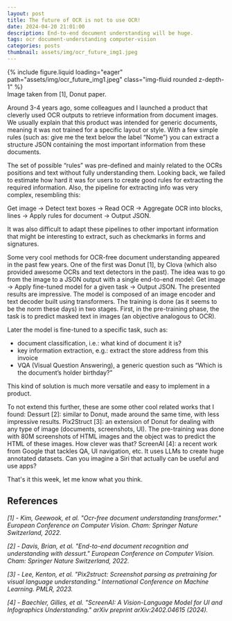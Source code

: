 ```yaml
---
layout: post
title: The future of OCR is not to use OCR!
date: 2024-04-20 21:01:00
description: End-to-end document understanding will be huge.
tags: ocr document-understanding computer-vision
categories: posts
thumbnail: assets/img/ocr_future_img1.jpeg
---
```



<div class="row mt-3">
    <div class="col-sm mt-3 mt-md-0">
        {% include figure.liquid loading="eager" path="assets/img/ocr_future_img1.jpeg" class="img-fluid rounded z-depth-1" %}
    </div>
</div>
<div class="caption">
    Image taken from [1], Donut paper.
</div>

Around 3-4 years ago, some colleagues and I launched a product that cleverly used OCR outputs to retrieve information from document images. We usually explain that this product was intended for generic documents, meaning it was not trained for a specific layout or style. With a few simple rules (such as: give me the text below the label “Nome”) you can extract a structure JSON containing the most important information from these documents.

The set of possible “rules” was pre-defined and mainly related to the OCRs positions and text without fully understanding them. Looking back, we failed to estimate how hard it was for users to create good rules for extracting the required information. Also, the pipeline for extracting info was very complex, resembling this:

Get image -> Detect text boxes -> Read OCR -> Aggregate OCR into blocks, lines -> Apply rules for document -> Output JSON.

It was also difficult to adapt these pipelines to other important information that might be interesting to extract, such as checkmarks in forms and signatures.

Some very cool methods for OCR-free document understanding appeared in the past few years. One of the first was Donut [1], by Clova (which also provided awesome OCRs and text detectors in the past). The idea was to go from the image to a JSON output with a single end-to-end model:
Get image -> Apply fine-tuned model for a given task -> Output JSON.
The presented results are impressive. The model is composed of an image encoder and text decoder built using transformers. The training is done (as it seems to be the norm these days) in two stages. First, in the pre-training phase, the task is to predict masked text in images (an objective analogous to OCR). 

Later the model is fine-tuned to a specific task, such as:
- document classification, i.e.: what kind of document it is?
- key information extraction, e.g.: extract the store address from this invoice
- VQA (Visual Question Answering), a generic question such as “Which is the document’s holder birthday?”

This kind of solution is much more versatile and easy to implement in a product.

To not extend this further, these are some other cool related works that I found:
Dessurt [2]: similar to Donut, made around the same time, with less impressive results.
Pix2Struct [3]: an extension of Donut for dealing with any type of image (documents, screenshots, UI). The pre-training was done with 80M screenshots of HTML images and the object was to predict the HTML of these images. How clever was that?
ScreenAI [4]: a recent work from Google that tackles QA, UI navigation, etc. It uses LLMs to create huge annotated datasets. Can you imagine a Siri that actually can be useful and use apps?

That's it this week, let me know what you think.

## References

_[1] - Kim, Geewook, et al. "Ocr-free document understanding transformer." European Conference on Computer Vision. Cham: Springer Nature Switzerland, 2022._

_[2] - Davis, Brian, et al. "End-to-end document recognition and understanding with dessurt." European Conference on Computer Vision. Cham: Springer Nature Switzerland, 2022._

_[3] - Lee, Kenton, et al. "Pix2struct: Screenshot parsing as pretraining for visual language understanding." International Conference on Machine Learning. PMLR, 2023._

_[4] - Baechler, Gilles, et al. "ScreenAI: A Vision-Language Model for UI and Infographics Understanding." arXiv preprint arXiv:2402.04615 (2024)._